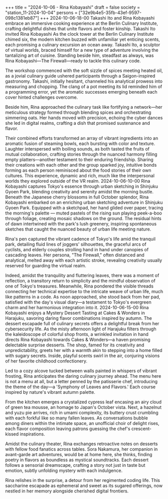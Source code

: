 +++
title = "2024-10-06 - Rina Kobayashi"
draft = false
society = "station_11-2024-10-04"
persons = ["32e9b4e5-35fb-43ef-9597-098c1381eb87"]
+++
2024-10-06-18-00
Takashi Ito and Rina Kobayashi embrace an immersive cooking experience at the Berlin Culinary Institute, crafting delightful dishes that unite flavors and foster kinship.
Takashi Ito invited Rina Kobayashi
As the clock tower at the Berlin Culinary Institute chimed six, the modern kitchen buzzed with unfamiliar yet enticing scents, each promising a culinary excursion an ocean away. Takashi Ito, a sculptor of virtual worlds, braced himself for a new type of adventure involving the tantalizing art of cuisine. Standing beside him, steadfast as always, was Rina Kobayashi—The Firewall—ready to tackle this culinary code.

The workshop commenced with the soft sizzle of spices meeting heated oil, as a jovial culinary guide ushered participants through a Saigon-inspired gastronomy. Takashi, initially hesitant, channeled his analytical prowess into measuring and chopping. The clang of a pot meeting its lid reminded him of a programming error, yet the aromatic successes emerging beneath each cover hinted challenges overcome.

Beside him, Rina approached the culinary task like fortifying a network—her meticulous strategy formed through blending spices and orchestrating simmering oats. Her hands moved with precision, echoing the cyber dances she led in digital realms, crafting a dish that promised sustenance and flavor.

Their combined efforts transformed an array of vibrant ingredients into an aromatic fusion of steaming bowls, each bursting with color and texture. Laughter interspersed with boiling sounds, as both tasted the fruits of mutual collaboration, crafting stories through the nuanced harmony filling empty platters—another testament to their enduring friendship. Sharing their creations with each other and the group sparked joy, intuitive bonds forming as each person reminisced about the food stories of their own cultures. This experience, dynamic and rich, much like the interpersonal worlds they explored outside of the VR realm.
2024-10-06-10-00
Rina Kobayashi captures Tokyo's essence through urban sketching in Shinjuku Gyoen Park, blending creativity and serenity amidst the morning bustle.
Beneath the Japanese cherry blossoms in full October splendor, Rina Kobayashi embarked on an enriching urban sketching adventure in Shinjuku Gyoen Park. Equipped with a sketchpad, her hand glided over paper, tracing the morning's palette — muted pastels of the rising sun playing peek-a-boo through foliage, creating mosaic shadows on the ground. The residual hints of dawn intertwined with the park's lush greenery, inspiring spontaneous sketches that caught the nuanced beauty of urban life meeting nature. 

Rina's pen captured the vibrant cadence of Tokyo's life amid the tranquil park, detailing fluid lines of joggers' silhouettes, the graceful arcs of cyclists, and elderly couples strolling hand in hand under canopies of cascading leaves. Her persona, "The Firewall," often distanced and analytical, melted away with each artistic stroke, revealing creativity usually reserved for guarding the virtual realm. 

Indeed, amidst the tranquility and fluttering leaves, there was a moment of reflection, a transitory return to simplicity and the mindful observation of one of Tokyo's treasures. Meanwhile, Rina pondered the visible threads connecting her technical expertise to the intricate weave of urban life, much like patterns in a code. As noon approached, she stood back from her pad, satisfied with the day's visual diary—a testament to Tokyo's evergreen charm and her harmonious integration into it.
2024-10-06-15-00
Rina Kobayashi enjoys a Mystery Dessert Tasting at Cakes & Wonders in Harajuku, savoring daring flavor combinations inspired by autumn. The dessert escapade full of culinary secrets offers a delightful break from her cybersecurity life.
As the misty afternoon light of Harajuku filters through the kaleidoscope of colorful shop fronts, a wrinkled invitation in hand directs Rina Kobayashi towards Cakes & Wonders—a haven promising delectable surprise desserts. The shop, famed for its creativity and unpredictability, greets her with a warmth akin to stepping into a home filled with sugary secrets. Inside, playful scents swirl in the air, conjuring visions of her favorite childhood confectionery.

Led to a cozy alcove tucked between walls painted in whispers of vibrant frosting, Rina anticipates the daring culinary journey ahead. The menu here is not a menu at all, but a letter penned by the patisserie chef, introducing the theme of the day—a 'Symphony of Leaves and Flavors.' Each course inspired by nature's vibrant autumn palette.

From the kitchen emerges a crystalized cypress leaf encasing an airy cloud of green tea mousse, an homage to Japan's October vista. Next, a hazelnut and yuzu pie arrives, rich in umami complexity, its buttery crust crumbling with each forkful like so many fallen leaves. As conversations bubble among diners within the intimate space, an unofficial choir of delight rises, each flavor composition leaving patrons guessing the chef's crescent-kissed inspirations.

Amidst the culinary theater, Rina exchanges retroactive notes on desserts with fellow food fanatics across tables. Sora Nakamura, her companion in avant-garde art adventures, would be at home here, she thinks, finding poetry in flavors as boundless as mystical soundtracks. Each dessert follows a sensorial dreamscape, crafting a story not just in taste but emotion, subtly unfolding mystery with each indulgence.

Rina relishes in the surprise, a detour from her regimented coding life. This saccharine escapade as ephemeral and sweet as its sugared offerings, now nestled in her memory alongside cherished digital frontiers.
